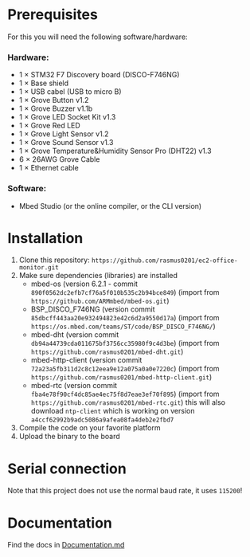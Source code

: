 # Prerequisites
For this you will need the following software/hardware:

### Hardware:
- 1 &times; STM32 F7 Discovery board (DISCO-F746NG)
- 1 &times; Base shield
- 1 &times; USB cabel (USB to micro B)
- 1 &times; Grove Button v1.2
- 1 &times; Grove Buzzer v1.1b
- 1 &times; Grove LED Socket Kit v1.3
- 1 &times; Grove Red LED
- 1 &times; Grove Light Sensor v1.2 
- 1 &times; Grove Sound Sensor v1.3 
- 1 &times; Grove Temperature&Humidity Sensor Pro (DHT22) v1.3
- 6 &times; 26AWG Grove Cable
- 1 &times; Ethernet cable

### Software:
- Mbed Studio (or the online compiler, or the CLI version)

# Installation
1. Clone this repository: `https://github.com/rasmus0201/ec2-office-monitor.git`
2. Make sure dependencies (libraries) are installed
   - mbed-os (version 6.2.1 - commit `890f0562dc2efb7cf76a5f010b535c2b94bce849`) (import from `https://github.com/ARMmbed/mbed-os.git`)
   - BSP_DISCO_F746NG (version commit `85dbcff443aa20e932494823e42c6d2a9550d17a`) (import from `https://os.mbed.com/teams/ST/code/BSP_DISCO_F746NG/`)
   - mbed-dht (version commit `db94a44739cda011675bf3756cc35980f9c4d3be`) (import from `https://github.com/rasmus0201/mbed-dht.git`)
   - mbed-http-client (version commit `72a23a5fb311d2c8c12eea9e12a075a0a0e7220c`) (import from `https://github.com/rasmus0201/mbed-http-client.git`)
   - mbed-rtc (version commit `fba4e78f90cf4dc85ae4ec75f8d7eae3ef70f895`) (import from `https://github.com/rasmus0201/mbed-rtc.git`) this will also download `ntp-client` which is working on version `a4ccf62992b9adc5086a9afea08fa4deb2e2fbd7` 
3. Compile the code on your favorite platform
4. Upload the binary to the board

# Serial connection
Note that this project does not use the normal baud rate, it uses `115200`!

# Documentation
Find the docs in [Documentation.md](Documentation.md)
